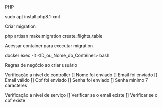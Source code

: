 PHP 

sudo apt install php8.1-xml

Criar migration

php artisan make:migration create_flights_table

Acessar container para executar migration

docker exec -it <ID_ou_Nome_do_Contêiner> bash

Regras de negócio ao criar usuário

Verificação a nível de controller
[] Nome foi enviado
[] Email foi enviado
[] Email válido
[] Cpf foi enviado
[] Senha foi enviado
[] Senha minimo 7 caracteres

Verificação a nível de serviço
[] Verificar se o email existe
[] Verificar se o cpf existe
